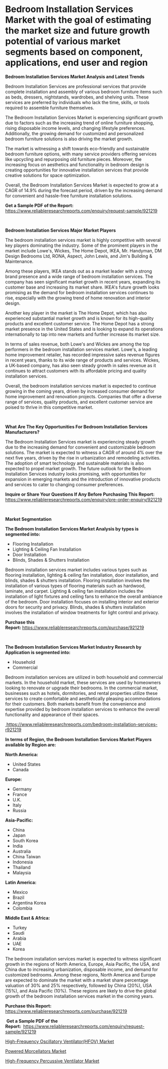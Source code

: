 <p><h1>Bedroom Installation Services Market with the goal of estimating the market size and future growth potential of various market segments based on component, applications, end user and region</h1></p><p><strong>Bedroom Installation Services Market Analysis and Latest Trends</strong></p>
<p><p>Bedroom Installation Services are professional services that provide complete installation and assembly of various bedroom furniture items such as beds, dressers, nightstands, wardrobes, and shelving units. These services are preferred by individuals who lack the time, skills, or tools required to assemble furniture themselves.</p><p>The Bedroom Installation Services Market is experiencing significant growth due to factors such as the increasing trend of online furniture shopping, rising disposable income levels, and changing lifestyle preferences. Additionally, the growing demand for customized and personalized bedroom furniture solutions is also driving the market growth.</p><p>The market is witnessing a shift towards eco-friendly and sustainable bedroom furniture options, with many service providers offering services like upcycling and repurposing old furniture pieces. Moreover, the increasing focus on aesthetics and functionality in bedroom design is creating opportunities for innovative installation services that provide creative solutions for space optimization.</p><p>Overall, the Bedroom Installation Services Market is expected to grow at a CAGR of 14.9% during the forecast period, driven by the increasing demand for convenient and hassle-free furniture installation solutions.</p></p>
<p><strong>Get a Sample PDF of the Report:&nbsp;</strong> <a href="https://www.reliableresearchreports.com/enquiry/request-sample/921219">https://www.reliableresearchreports.com/enquiry/request-sample/921219</a></p>
<p>&nbsp;</p>
<p><strong>Bedroom Installation Services Major Market Players</strong></p>
<p><p>The bedroom installation services market is highly competitive with several key players dominating the industry. Some of the prominent players in the market include Lowe's, Wickes, The Home Depot, IKEA, Mr. Handyman, DM Design Bedrooms Ltd, RONA, Aspect, John Lewis, and Jim's Building & Maintenance.</p><p>Among these players, IKEA stands out as a market leader with a strong brand presence and a wide range of bedroom installation services. The company has seen significant market growth in recent years, expanding its customer base and increasing its market share. IKEA's future growth looks promising as the demand for bedroom installation services continues to rise, especially with the growing trend of home renovation and interior design.</p><p>Another key player in the market is The Home Depot, which has also experienced substantial market growth and is known for its high-quality products and excellent customer service. The Home Depot has a strong market presence in the United States and is looking to expand its operations internationally to tap into new markets and further increase its market size.</p><p>In terms of sales revenue, both Lowe's and Wickes are among the top performers in the bedroom installation services market. Lowe's, a leading home improvement retailer, has recorded impressive sales revenue figures in recent years, thanks to its wide range of products and services. Wickes, a UK-based company, has also seen steady growth in sales revenue as it continues to attract customers with its affordable pricing and quality installation services.</p><p>Overall, the bedroom installation services market is expected to continue growing in the coming years, driven by increased consumer demand for home improvement and renovation projects. Companies that offer a diverse range of services, quality products, and excellent customer service are poised to thrive in this competitive market.</p></p>
<p>&nbsp;</p>
<p><strong>What Are The Key Opportunities For Bedroom Installation Services Manufacturers?</strong></p>
<p><p>The Bedroom Installation Services market is experiencing steady growth due to the increasing demand for convenient and customizable bedroom solutions. The market is expected to witness a CAGR of around 4% over the next five years, driven by the rise in urbanization and remodeling activities. The adoption of smart technology and sustainable materials is also expected to propel market growth. The future outlook for the Bedroom Installation Services industry looks promising, with opportunities for expansion in emerging markets and the introduction of innovative products and services to cater to changing consumer preferences.</p></p>
<p><strong>Inquire or Share Your Questions If Any Before Purchasing This Report:</strong> <a href="https://www.reliableresearchreports.com/enquiry/pre-order-enquiry/921219">https://www.reliableresearchreports.com/enquiry/pre-order-enquiry/921219</a></p>
<p>&nbsp;</p>
<p><strong>Market Segmentation</strong></p>
<p><strong>The Bedroom Installation Services Market Analysis by types is segmented into:</strong></p>
<p><ul><li>Flooring Installation</li><li>Lighting & Ceiling Fan Installation</li><li>Door Installation</li><li>Blinds, Shades & Shutters Installation</li></ul></p>
<p><p>Bedroom installation services market includes various types such as flooring installation, lighting & ceiling fan installation, door installation, and blinds, shades & shutters installation. Flooring installation involves the installation of various types of flooring materials such as hardwood, laminate, and carpet. Lighting & ceiling fan installation includes the installation of light fixtures and ceiling fans to enhance the overall ambiance of the bedroom. Door installation focuses on installing interior and exterior doors for security and privacy. Blinds, shades & shutters installation involves the installation of window treatments for light control and privacy.</p></p>
<p><strong>Purchase this Report:&nbsp;</strong><a href="https://www.reliableresearchreports.com/purchase/921219">https://www.reliableresearchreports.com/purchase/921219</a></p>
<p>&nbsp;</p>
<p><strong>The Bedroom Installation Services Market Industry Research by Application is segmented into:</strong></p>
<p><ul><li>Household</li><li>Commercial</li></ul></p>
<p><p>Bedroom installation services are utilized in both household and commercial markets. In the household market, these services are used by homeowners looking to renovate or upgrade their bedrooms. In the commercial market, businesses such as hotels, dormitories, and rental properties utilize these services to create comfortable and aesthetically pleasing accommodations for their customers. Both markets benefit from the convenience and expertise provided by bedroom installation services to enhance the overall functionality and appearance of their spaces.</p></p>
<p><a href="https://www.reliableresearchreports.com/bedroom-installation-services-r921219">&nbsp;https://www.reliableresearchreports.com/bedroom-installation-services-r921219</a></p>
<p><strong>In terms of Region, the Bedroom Installation Services Market Players available by Region are:</strong></p>
<p>
    <p> <strong> North America: </strong>
        <ul>
            <li>United States</li>
            <li>Canada</li>
        </ul>
        </p> 
    <p> <strong> Europe: </strong>
        <ul>
            <li>Germany</li>
            <li>France</li>
            <li>U.K.</li>
            <li>Italy</li>
            <li>Russia</li>
        </ul>
        </p> 
    <p> <strong> Asia-Pacific: </strong>
        <ul>
            <li>China</li>
            <li>Japan</li>
            <li>South Korea</li>
            <li>India</li>
            <li>Australia</li>
            <li>China Taiwan</li>
            <li>Indonesia</li>
            <li>Thailand</li>
            <li>Malaysia</li>
        </ul>
        </p> 
    <p> <strong> Latin America: </strong>
        <ul>
            <li>Mexico</li>
            <li>Brazil</li>
            <li>Argentina Korea</li>
            <li>Colombia</li>
        </ul>
        </p> 
    <p> <strong> Middle East & Africa: </strong>
        <ul>
            <li>Turkey</li>
            <li>Saudi</li>
            <li>Arabia</li>
            <li>UAE</li>
            <li>Korea</li>
        </ul>
    </p>
    </p>
<p><p>The bedroom installation services market is expected to witness significant growth in the regions of North America, Europe, Asia Pacific, the USA, and China due to increasing urbanization, disposable income, and demand for customized bedrooms. Among these regions, North America and Europe are expected to dominate the market with a market share percentage valuation of 30% and 25% respectively, followed by China (20%), USA (15%), and Asia Pacific (10%). These regions are likely to drive the global growth of the bedroom installation services market in the coming years.</p></p>
<p><strong>Purchase this Report: </strong><a href="https://www.reliableresearchreports.com/purchase/921219">https://www.reliableresearchreports.com/purchase/921219</a></p>
<p>&nbsp;<strong>Get a Sample PDF of the Report:&nbsp;&nbsp;</strong><a href="https://www.reliableresearchreports.com/enquiry/request-sample/921219">https://www.reliableresearchreports.com/enquiry/request-sample/921219</a></p>
<p><strong></strong></p>
<p><p><a href="https://github.com/kmtkihkn89/Market-Research-Report-List-1/blob/main/high-frequency-oscillatory-ventilatorhfov-market.md">High-Frequency Oscillatory Ventilator(HFOV) Market</a></p><p><a href="https://github.com/flwellarose/Market-Research-Report-List-1/blob/main/powered-morcellators-market.md">Powered Morcellators Market</a></p><p><a href="https://github.com/kimjmgeh81/Market-Research-Report-List-1/blob/main/high-frequency-percussive-ventilator-market.md">High-Frequency Percussive Ventilator Market</a></p></p>